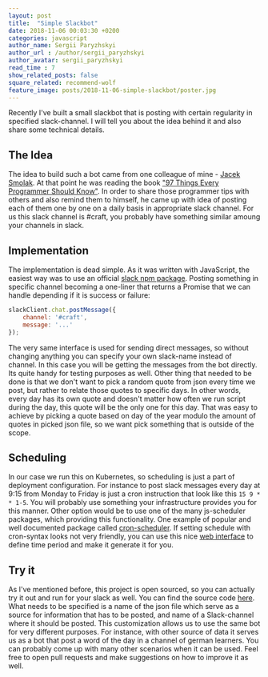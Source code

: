 ```yaml
---
layout: post
title:  "Simple Slackbot"
date: 2018-11-06 00:03:30 +0200
categories: javascript
author_name: Sergii Paryzhskyi
author_url : /author/sergii_paryzhskyi
author_avatar: sergii_paryzhskyi
read_time : 7
show_related_posts: false
square_related: recommend-wolf
feature_image: posts/2018-11-06-simple-slackbot/poster.jpg
---
```


Recently I've built a small slackbot that is posting with certain regularity in specified slack-channel. I will tell you about the idea behind it and also share some technical details.


## The Idea

The idea to build such a bot came from one colleague of mine - [Jacek Smolak][jacek]. At that point he was reading the book ["97 Things Every Programmer Should Know"][book-link]. In order to share those programmer tips with others and also remind them to himself, he came up with idea of posting each of them one by one on a daily basis in appropriate slack channel. For us this slack channel is #craft, you probably have something similar amoung your channels in slack.


## Implementation

The implementation is dead simple. As it was written with JavaScript, the easiest way was to use an official [slack npm package][slack-npm]. Posting something in specific channel becoming a one-liner that returns a Promise that we can handle depending if it is success or failure:

```js
slackClient.chat.postMessage({
    channel: '#craft',
    message: '...'
});
```

The very same interface is used for sending direct messages, so without changing anything you can specify your own slack-name instead of channel. In this case you will be getting the messages from the bot directly. Its quite handy for testing purposes as well.
Other thing that needed to be done is that we don't want to pick a random quote from json every time we post, but rather to relate those quotes to specific days. In other words, every day has its own quote and doesn't matter how often we run script during the day, this quote will be the only one for this day. That was easy to achieve by picking a quote based on day of the year modulo the amount of quotes in picked json file, so we want pick something that is outside of the scope.


## Scheduling

In our case we run this on Kubernetes, so scheduling is just a part of deployment configuration. For instance to post slack messages every day at 9:15 from Monday to Friday is just a cron instruction that look like this `15 9 * * 1-5`.
You will probably use something your infrastructure provides you for this manner. Other option would be to use one of the many js-scheduler packages, which providing this functionality. One example of popular and well documented package called [cron-scheduler][cron-scheduler].
If setting schedule with cron-syntax looks not very friendly, you can use this nice [web interface][cron-generator] to define time period and make it generate it for you.


## Try it

As I've mentioned before, this project is open sourced, so you can actually try it out and run for your slack as well. You can find the source code [here][github-quote-bot]. What needs to be specified is a name of the json file which serve as a source for information that has to be posted, and name of a Slack-channel where it should be posted. This customization allows us to use the same bot for very different purposes. For instance, with other source of data it serves us as a bot that post a word of the day in a channel of german learners. You can probably come up with many other scenarios when it can be used. Feel free to open pull requests and make suggestions on how to improve it as well.


[jacek]: http://techblog.holidaycheck.com/author/jaceksmolak/
[book-link]: http://shop.oreilly.com/product/9780596809492.do
[slack-npm]: https://www.npmjs.com/package/slack
[cron-scheduler]: https://www.npmjs.com/package/cron-scheduler
[github-quote-bot]: https://github.com/HeeL/quote-bot
[cron-generator]: https://crontab-generator.org/

